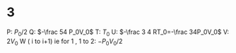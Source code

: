 # 3

P: $P_0/2$
Q: $-\frac 54 P_0V_0$
T: $T_0$
U: $-\frac 3 4 RT_0=-\frac 34P_0V_0$
V: $2V_0$
W ( i to i+1) ie for 1 , 1 to 2: $-P_0V_0/2$